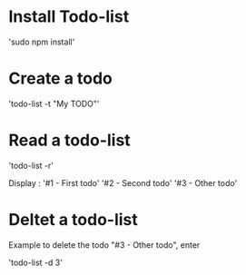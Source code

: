 # Install Todo-list

'sudo npm install'

# Create a todo
'todo-list -t "My TODO"'

# Read a todo-list
'todo-list -r'

Display : 
'#1 - First todo'
'#2 - Second todo'
'#3 - Other todo'

# Deltet a todo-list
Example to delete the todo "#3 - Other todo", enter

'todo-list -d 3'
